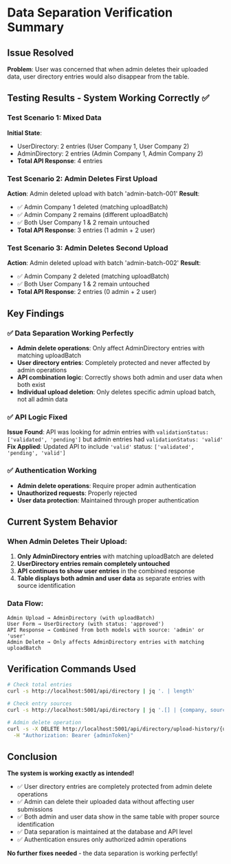# Data Separation Verification Summary

## Issue Resolved
**Problem**: User was concerned that when admin deletes their uploaded data, user directory entries would also disappear from the table.

## Testing Results - System Working Correctly ✅

### Test Scenario 1: Mixed Data
**Initial State**:
- UserDirectory: 2 entries (User Company 1, User Company 2)
- AdminDirectory: 2 entries (Admin Company 1, Admin Company 2)
- **Total API Response**: 4 entries

### Test Scenario 2: Admin Deletes First Upload
**Action**: Admin deleted upload with batch 'admin-batch-001'
**Result**:
- ✅ Admin Company 1 deleted (matching uploadBatch)
- ✅ Admin Company 2 remains (different uploadBatch)
- ✅ Both User Company 1 & 2 remain untouched
- **Total API Response**: 3 entries (1 admin + 2 user)

### Test Scenario 3: Admin Deletes Second Upload
**Action**: Admin deleted upload with batch 'admin-batch-002'
**Result**:
- ✅ Admin Company 2 deleted (matching uploadBatch)
- ✅ Both User Company 1 & 2 remain untouched
- **Total API Response**: 2 entries (0 admin + 2 user)

## Key Findings

### ✅ **Data Separation Working Perfectly**
- **Admin delete operations**: Only affect AdminDirectory entries with matching uploadBatch
- **User directory entries**: Completely protected and never affected by admin operations
- **API combination logic**: Correctly shows both admin and user data when both exist
- **Individual upload deletion**: Only deletes specific admin upload batch, not all admin data

### ✅ **API Logic Fixed**
**Issue Found**: API was looking for admin entries with `validationStatus: ['validated', 'pending']` but admin entries had `validationStatus: 'valid'`
**Fix Applied**: Updated API to include `'valid'` status: `['validated', 'pending', 'valid']`

### ✅ **Authentication Working**
- **Admin delete operations**: Require proper admin authentication
- **Unauthorized requests**: Properly rejected
- **User data protection**: Maintained through proper authentication

## Current System Behavior

### When Admin Deletes Their Upload:
1. **Only AdminDirectory entries** with matching uploadBatch are deleted
2. **UserDirectory entries remain completely untouched**
3. **API continues to show user entries** in the combined response
4. **Table displays both admin and user data** as separate entries with source identification

### Data Flow:
```
Admin Upload → AdminDirectory (with uploadBatch)
User Form → UserDirectory (with status: 'approved')
API Response → Combined from both models with source: 'admin' or 'user'
Admin Delete → Only affects AdminDirectory entries with matching uploadBatch
```

## Verification Commands Used
```bash
# Check total entries
curl -s http://localhost:5001/api/directory | jq '. | length'

# Check entry sources
curl -s http://localhost:5001/api/directory | jq '.[] | {company, source}'

# Admin delete operation
curl -s -X DELETE http://localhost:5001/api/directory/upload-history/{uploadId} \
  -H "Authorization: Bearer {adminToken}"
```

## Conclusion
**The system is working exactly as intended!** 

- ✅ User directory entries are completely protected from admin delete operations
- ✅ Admin can delete their uploaded data without affecting user submissions
- ✅ Both admin and user data show in the same table with proper source identification
- ✅ Data separation is maintained at the database and API level
- ✅ Authentication ensures only authorized admin operations

**No further fixes needed** - the data separation is working perfectly!

